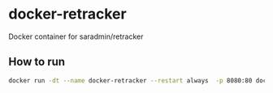 # docker-retracker
Docker container for saradmin/retracker

## How to run
```bash
docker run -dt --name docker-retracker --restart always  -p 8080:80 docker-retracker -l "0.0.0.0:80" -d
```

